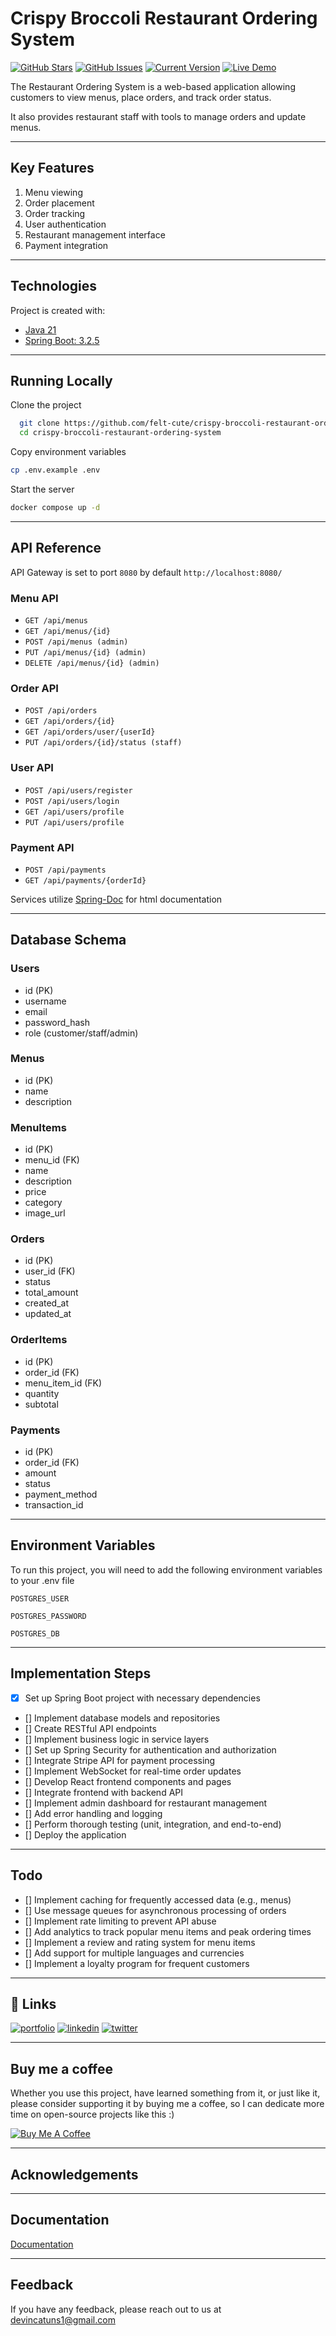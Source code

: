 # Crispy Broccoli Restaurant Ordering System

[![GitHub Stars](https://img.shields.io/github/stars/felt-cute/crispy-broccoli-restaurant-ordering-system.svg)](https://github.com/felt-cute/crispy-broccoli-restaurant-ordering-system/stargazers)
[![GitHub Issues](https://img.shields.io/github/issues/felt-cute/crispy-broccoli-restaurant-ordering-system.svg)](https://github.com/felt-cute/crispy-broccoli-restaurant-ordering-system/issues)
[![Current Version](https://img.shields.io/badge/version-0.0.1-green.svg)](https://github.com/felt-cute/crispy-broccoli-restaurant-ordering-system)
[![Live Demo](https://img.shields.io/badge/demo-offline-red.svg)](https://fmhh.vercel.app)

The Restaurant Ordering System is a web-based application allowing
customers to view menus, place orders, and track order status.

It also provides restaurant staff with tools to manage orders and update menus.

---
## Key Features
1. Menu viewing
2. Order placement 
3. Order tracking 
4. User authentication 
5. Restaurant management interface 
6. Payment integration

---
## Technologies
Project is created with:
* [Java 21](https://docs.oracle.com/en/java/javase/21/)
* [Spring Boot: 3.2.5](https://docs.spring.io/spring-boot/docs/current/reference/html/)

---

## Running Locally

Clone the project

```bash
  git clone https://github.com/felt-cute/crispy-broccoli-restaurant-ordering-system.git
  cd crispy-broccoli-restaurant-ordering-system
```

Copy environment variables
```bash
cp .env.example .env
```

Start the server

```bash
docker compose up -d
```
---

## API Reference

API Gateway is set to port `8080` by default
`http://localhost:8080/`

### Menu API
- `GET /api/menus`
- `GET /api/menus/{id}`
- `POST /api/menus (admin)`
- `PUT /api/menus/{id} (admin)`
- `DELETE /api/menus/{id} (admin)`
### Order API
- `POST /api/orders`
- `GET /api/orders/{id}`
- `GET /api/orders/user/{userId}`
- `PUT /api/orders/{id}/status (staff)`
### User API
- `POST /api/users/register`
- `POST /api/users/login`
- `GET /api/users/profile`
- `PUT /api/users/profile`
### Payment API
- `POST /api/payments`
- `GET /api/payments/{orderId}`

Services utilize [Spring-Doc]() for html documentation

---
## Database Schema

### Users
- id (PK)
- username
- email
- password_hash
- role (customer/staff/admin)

### Menus
- id (PK)
- name
- description

### MenuItems
- id (PK)
- menu_id (FK)
- name
- description
- price
- category
- image_url

### Orders
- id (PK)
- user_id (FK)
- status
- total_amount
- created_at
- updated_at

### OrderItems
- id (PK)
- order_id (FK)
- menu_item_id (FK)
- quantity
- subtotal

### Payments
- id (PK)
- order_id (FK)
- amount
- status
- payment_method
- transaction_id

---
## Environment Variables

To run this project, you will need to add the following environment variables to your .env file

`POSTGRES_USER`

`POSTGRES_PASSWORD`

`POSTGRES_DB`

---

## Implementation Steps
- [x] Set up Spring Boot project with necessary dependencies
- [] Implement database models and repositories
- [] Create RESTful API endpoints
- [] Implement business logic in service layers
- [] Set up Spring Security for authentication and authorization
- [] Integrate Stripe API for payment processing
- [] Implement WebSocket for real-time order updates
- [] Develop React frontend components and pages
- [] Integrate frontend with backend API
- [] Implement admin dashboard for restaurant management
- [] Add error handling and logging
- [] Perform thorough testing (unit, integration, and end-to-end)
- [] Deploy the application

---
## Todo
- [] Implement caching for frequently accessed data (e.g., menus)
- [] Use message queues for asynchronous processing of orders
- [] Implement rate limiting to prevent API abuse
- [] Add analytics to track popular menu items and peak ordering times
- [] Implement a review and rating system for menu items
- [] Add support for multiple languages and currencies
- [] Implement a loyalty program for frequent customers

---

## 🔗 Links
[![portfolio](https://img.shields.io/badge/my_portfolio-000?style=for-the-badge&logo=ko-fi&logoColor=white)](https://dcatuns.vercel.app/)
[![linkedin](https://img.shields.io/badge/linkedin-0A66C2?style=for-the-badge&logo=linkedin&logoColor=white)](https://www.linkedin.com/in/devin-catuns/)
[![twitter](https://img.shields.io/badge/twitter-1DA1F2?style=for-the-badge&logo=twitter&logoColor=white)](https://twitter.com/)

---
## Buy me a coffee

Whether you use this project, have learned something from it, or just like it, please consider supporting it by buying me a coffee, so I can dedicate more time on open-source projects like this :)

<a href="https://www.buymeacoffee.com/devincatunj" target="_blank"><img src="https://www.buymeacoffee.com/assets/img/custom_images/orange_img.png" alt="Buy Me A Coffee" style="height: auto !important;width: auto !important;" ></a>


---

## Acknowledgements


---

## Documentation

[Documentation](https://linktodocumentation)

---

## Feedback

If you have any feedback, please reach out to us at devincatuns1@gmail.com

